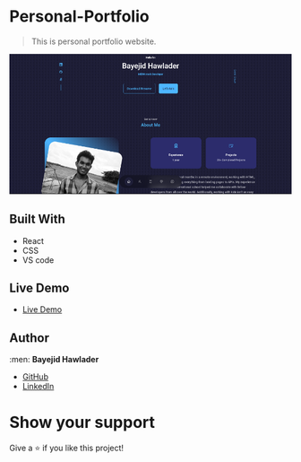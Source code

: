 # Personal-Portfolio
> This is personal portfolio website.

![Portfolio](https://raw.githubusercontent.com/bayejidhawlader/react-portfolio/main/src/assets/visible-readmd.png)

<!-- https://raw.github.com/Meri-MG/portfolio---react/master/src/assets/port.png -->

## Built With

- React
- CSS
- VS code

## Live Demo

- [Live Demo](https://react-portfolios.netlify.app/)



## Author

:men: **Bayejid Hawlader**

- [GitHub](https://github.com/bayejidhawlader)
- [LinkedIn](https://www.linkedin.com/in/bayejidhawlader/)

# Show your support
Give a ⭐ if you like this project!
